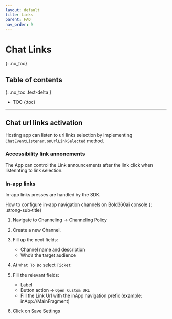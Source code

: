 ```yaml
---
layout: default
title: Links
parent: FAQ
nav_order: 9
---
```


# Chat Links
{: .no_toc}

## Table of contents
{: .no_toc .text-delta }

- TOC
{:toc}

---

## Chat url links activation
Hosting app can listen to url links selection by implementing `ChatEventListener.onUrlLinkSelected` method.

### Accessibility link annoncments
The App can control the Link announcements after the link click when listennting to link selection.

### In-app links 
In-app links presses are handled by the SDK.

How to configure in-app navigation channels on Bold360ai console
{: .strong-sub-title}

1. Navigate to Channeling -> Channeling Policy

2. Create a new Channel.

3. Fill up the next fields:
    * Channel name and description
    * Who’s the target audience
    
4. At `What To Do` select `Ticket`
    
5. Fill the relevant fields:
    * Label
    * Button action -> `Open Custom URL`
    * Fill the Link Url with the inApp navigation prefix (example: inApp://MainFragment)
    
6. Click on Save Settings
